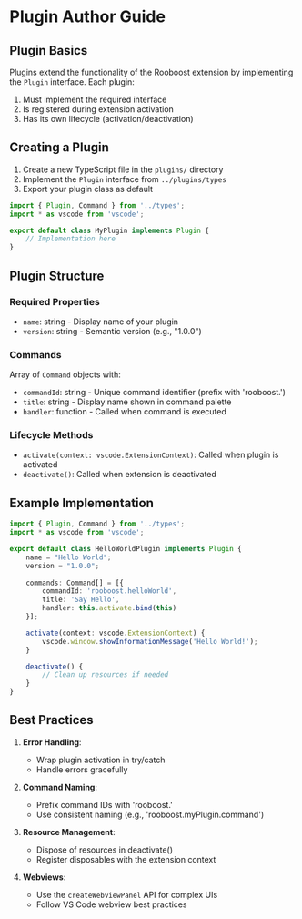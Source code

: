 # Plugin Author Guide

## Plugin Basics

Plugins extend the functionality of the Rooboost extension by implementing the `Plugin` interface. Each plugin:

1. Must implement the required interface
2. Is registered during extension activation
3. Has its own lifecycle (activation/deactivation)

## Creating a Plugin

1. Create a new TypeScript file in the `plugins/` directory
2. Implement the `Plugin` interface from `../plugins/types`
3. Export your plugin class as default

```typescript
import { Plugin, Command } from '../types';
import * as vscode from 'vscode';

export default class MyPlugin implements Plugin {
    // Implementation here
}
```

## Plugin Structure

### Required Properties
- `name`: string - Display name of your plugin
- `version`: string - Semantic version (e.g., "1.0.0")

### Commands
Array of `Command` objects with:
- `commandId`: string - Unique command identifier (prefix with 'rooboost.')
- `title`: string - Display name shown in command palette
- `handler`: function - Called when command is executed

### Lifecycle Methods
- `activate(context: vscode.ExtensionContext)`: Called when plugin is activated
- `deactivate()`: Called when extension is deactivated

## Example Implementation

```typescript
import { Plugin, Command } from '../types';
import * as vscode from 'vscode';

export default class HelloWorldPlugin implements Plugin {
    name = "Hello World";
    version = "1.0.0";
    
    commands: Command[] = [{
        commandId: 'rooboost.helloWorld',
        title: 'Say Hello',
        handler: this.activate.bind(this)
    }];

    activate(context: vscode.ExtensionContext) {
        vscode.window.showInformationMessage('Hello World!');
    }

    deactivate() {
        // Clean up resources if needed
    }
}
```

## Best Practices

1. **Error Handling**:
   - Wrap plugin activation in try/catch
   - Handle errors gracefully

2. **Command Naming**:
   - Prefix command IDs with 'rooboost.'
   - Use consistent naming (e.g., 'rooboost.myPlugin.command')

3. **Resource Management**:
   - Dispose of resources in deactivate()
   - Register disposables with the extension context

4. **Webviews**:
   - Use the `createWebviewPanel` API for complex UIs
   - Follow VS Code webview best practices